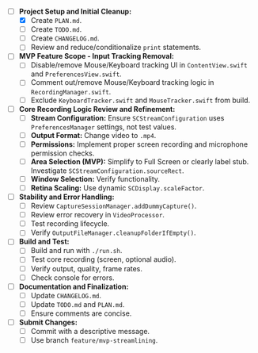- [ ] **Project Setup and Initial Cleanup:**
    - [x] Create `PLAN.md`.
    - [ ] Create `TODO.md`.
    - [ ] Create `CHANGELOG.md`.
    - [ ] Review and reduce/conditionalize `print` statements.

- [ ] **MVP Feature Scope - Input Tracking Removal:**
    - [ ] Disable/remove Mouse/Keyboard tracking UI in `ContentView.swift` and `PreferencesView.swift`.
    - [ ] Comment out/remove Mouse/Keyboard tracking logic in `RecordingManager.swift`.
    - [ ] Exclude `KeyboardTracker.swift` and `MouseTracker.swift` from build.

- [ ] **Core Recording Logic Review and Refinement:**
    - [ ] **Stream Configuration:** Ensure `SCStreamConfiguration` uses `PreferencesManager` settings, not test values.
    - [ ] **Output Format:** Change video to `.mp4`.
    - [ ] **Permissions:** Implement proper screen recording and microphone permission checks.
    - [ ] **Area Selection (MVP):** Simplify to Full Screen or clearly label stub. Investigate `SCStreamConfiguration.sourceRect`.
    - [ ] **Window Selection:** Verify functionality.
    - [ ] **Retina Scaling:** Use dynamic `SCDisplay.scaleFactor`.

- [ ] **Stability and Error Handling:**
    - [ ] Review `CaptureSessionManager.addDummyCapture()`.
    - [ ] Review error recovery in `VideoProcessor`.
    - [ ] Test recording lifecycle.
    - [ ] Verify `OutputFileManager.cleanupFolderIfEmpty()`.

- [ ] **Build and Test:**
    - [ ] Build and run with `./run.sh`.
    - [ ] Test core recording (screen, optional audio).
    - [ ] Verify output, quality, frame rates.
    - [ ] Check console for errors.

- [ ] **Documentation and Finalization:**
    - [ ] Update `CHANGELOG.md`.
    - [ ] Update `TODO.md` and `PLAN.md`.
    - [ ] Ensure comments are concise.

- [ ] **Submit Changes:**
    - [ ] Commit with a descriptive message.
    - [ ] Use branch `feature/mvp-streamlining`.
